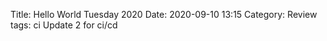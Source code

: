 Title: Hello World Tuesday 2020
Date: 2020-09-10 13:15
Category: Review
tags: ci
Update 2 for ci/cd
